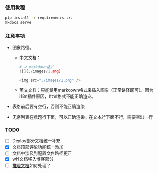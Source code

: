 ### 使用教程

```bash
pip install -r requirements.txt
mkdocs serve
```

### 注意事项

- 图像路径。
  - 中文文档：

    ```python
    # ✔ markdown格式
    ![](./images/1.png)

    <img src="./images/1.png" />
    ```

  - 英文文档：只能使用markdown格式来插入图像（正常路径即可）。因为i18n插件原因，html格式不能正确渲染。

- 表格前后要有空行，否则不能正确渲染
- 无序列表在标题行下面，可以正确渲染。在文本行下面不行，需要空出一行

### TODO

- [ ] Deploy部分文档统一补充
- [x] 文档顶部评论功能统一添加
- [ ] 文档中涉及到配置文件路径更正
- [x] whl文档移入博客部分
- [ ] [推理文档](https://github.com/PaddlePaddle/PaddleOCR/blob/main/doc/doc_ch/inference_ppocr.md)如何处理？
